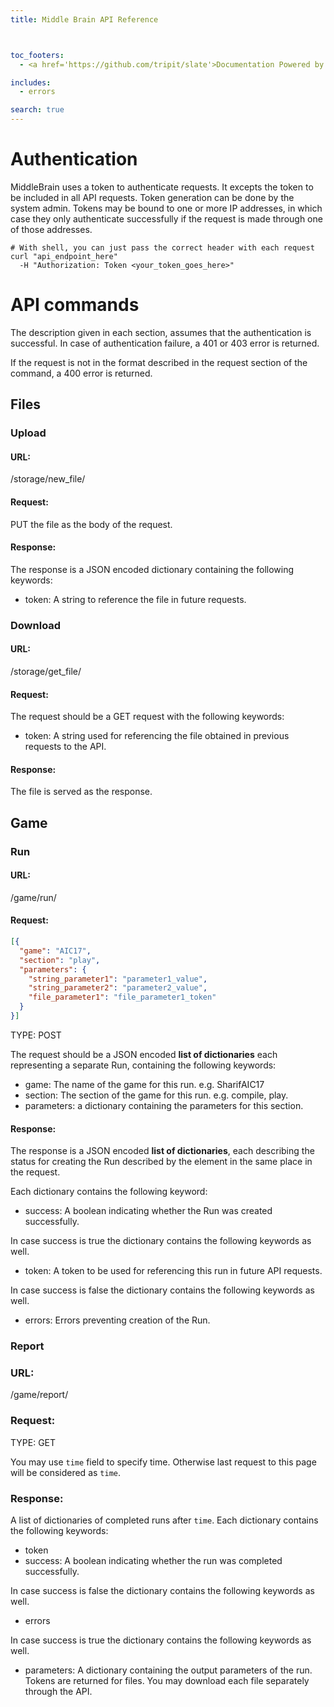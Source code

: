 ```yaml
---
title: Middle Brain API Reference



toc_footers:
  - <a href='https://github.com/tripit/slate'>Documentation Powered by Slate</a>

includes:
  - errors

search: true
---
```



# Authentication

MiddleBrain uses a token to authenticate requests. It excepts the token to be
included in all API requests. Token generation can be done by the system admin.
Tokens may be bound to one or more IP addresses, in which case they only
authenticate successfully if the request is made through one of those addresses.

```
# With shell, you can just pass the correct header with each request
curl "api_endpoint_here"
  -H "Authorization: Token <your_token_goes_here>"
```

# API commands

The description given in each section,
assumes that the authentication is successful. In case of authentication failure,
a 401 or 403 error is returned.

If the request is not in the format described in the request section
of the command, a 400 error is returned.


## Files

### Upload

#### URL:

<aside>/storage/new_file/</aside>

#### Request:

PUT the file as the body of the request.

#### Response:

The response is a JSON encoded dictionary containing the following keywords:

- token: A string to reference the file in future requests.

### Download

#### URL:

<aside>/storage/get_file/</aside>

#### Request:

The request should be a GET request with the following keywords:

- token: A string used for referencing the file obtained in previous requests
to the API.

#### Response:

The file is served as the response.

## Game

### Run

#### URL:

<aside>/game/run/</aside>

#### Request:

```JSON
[{
  "game": "AIC17",
  "section": "play",
  "parameters": {
    "string_parameter1": "parameter1_value",
    "string_parameter2": "parameter2_value",
    "file_parameter1": "file_parameter1_token"
  }
}]
```

TYPE: POST

The request should be a JSON encoded **list of dictionaries**
 each representing a separate Run, containing the following keywords:

- game: The name of the game for this run. e.g. SharifAIC17
- section: The section of the game for this run. e.g. compile, play.
- parameters: a dictionary containing the parameters for this section.




#### Response:

The response is a JSON encoded **list of dictionaries**, each describing the status
for creating the Run described by the element in the same place in the request.

Each dictionary contains the following keyword:

- success: A boolean indicating whether the Run was created successfully.

In case success is true the dictionary contains the following keywords as well.

- token: A token to be used for referencing this run in future API requests.

In case success is false the dictionary contains the following keywords as well.

- errors: Errors preventing creation of the Run.

### Report

### URL:
<aside>/game/report/</aside>

### Request:

TYPE: GET

You may use ``time`` field to specify time.
Otherwise last request to this page will be considered as ``time``.

### Response:
A list of dictionaries of completed runs after ``time``. Each dictionary contains
the following keywords:

- token
- success: A boolean indicating whether the run was completed successfully.

In case success is false the dictionary contains the following keywords as well.

- errors

In case success is true the dictionary contains the following keywords as well.

- parameters: A dictionary containing the output parameters of the run.
Tokens are returned for files. You may download each file separately through
the API.
